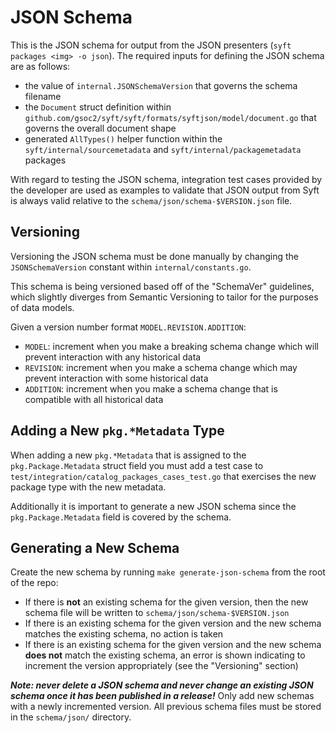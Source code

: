 # JSON Schema

This is the JSON schema for output from the JSON presenters (`syft packages <img> -o json`). The required inputs for defining the JSON schema are as follows:

- the value of `internal.JSONSchemaVersion` that governs the schema filename
- the `Document` struct definition within `github.com/gsoc2/syft/syft/formats/syftjson/model/document.go` that governs the overall document shape
- generated `AllTypes()` helper function within the `syft/internal/sourcemetadata` and `syft/internal/packagemetadata` packages

With regard to testing the JSON schema, integration test cases provided by the developer are used as examples to validate that JSON output from Syft is always valid relative to the `schema/json/schema-$VERSION.json` file.

## Versioning

Versioning the JSON schema must be done manually by changing the `JSONSchemaVersion` constant within `internal/constants.go`.

This schema is being versioned based off of the "SchemaVer" guidelines, which slightly diverges from Semantic Versioning to tailor for the purposes of data models. 

Given a version number format `MODEL.REVISION.ADDITION`:

- `MODEL`: increment when you make a breaking schema change which will prevent interaction with any historical data
- `REVISION`: increment when you make a schema change which may prevent interaction with some historical data
- `ADDITION`: increment when you make a schema change that is compatible with all historical data

## Adding a New `pkg.*Metadata` Type

When adding a new `pkg.*Metadata` that is assigned to the `pkg.Package.Metadata` struct field you must add a test case to `test/integration/catalog_packages_cases_test.go` that exercises the new package type with the new metadata.

Additionally it is important to generate a new JSON schema since the `pkg.Package.Metadata` field is covered by the schema.

## Generating a New Schema

Create the new schema by running `make generate-json-schema` from the root of the repo:

- If there is **not** an existing schema for the given version, then the new schema file will be written to `schema/json/schema-$VERSION.json`
- If there is an existing schema for the given version and the new schema matches the existing schema, no action is taken
- If there is an existing schema for the given version and the new schema **does not** match the existing schema, an error is shown indicating to increment the version appropriately (see the "Versioning" section)

***Note: never delete a JSON schema and never change an existing JSON schema once it has been published in a release!*** Only add new schemas with a newly incremented version. All previous schema files must be stored in the `schema/json/` directory.
